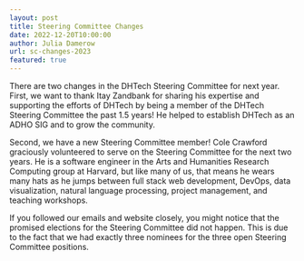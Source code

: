 ```yaml
---
layout: post
title: Steering Committee Changes
date: 2022-12-20T10:00:00
author: Julia Damerow
url: sc-changes-2023
featured: true
---
```


There are two changes in the DHTech Steering Committee for next year. First, we want to thank Itay Zandbank for sharing his expertise and supporting the efforts of DHTech by being a member of the DHTech Steering Committee the past 1.5 years! He helped to establish DHTech as an ADHO SIG and to grow the community. 

Second, we have a new Steering Committee member! Cole Crawford graciously volunteered to serve on the Steering Committee for the next two years. He is a software engineer in the Arts and Humanities Research Computing group at Harvard, but like many of us, that means he wears many hats as he jumps between full stack web development, DevOps, data visualization, natural language processing, project management, and teaching workshops. 

If you followed our emails and website closely, you might notice that the promised elections for the Steering Committee did not happen. This is due to the fact that we had exactly three nominees for the three open Steering Committee positions. 



